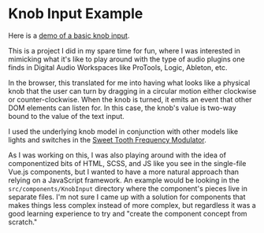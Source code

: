 # Knob Input Example

Here is a [demo of a basic knob input](https://mhull.github.io/knob-input-example/).

This is a project I did in my spare time for fun, where I was interested in mimicking what it's like to play around with
the type of audio plugins one finds in Digital Audio Workspaces like ProTools, Logic, Ableton, etc.

In the browser, this translated for me into having what looks like a physical knob that the user can turn by dragging in a 
circular motion either clockwise or counter-clockwise. When the knob is turned, it emits an event that other DOM elements
can listen for. In this case, the knob's value is two-way bound to the value of the text input.

I used the underlying knob model in conjunction with other models like lights and switches in the
[Sweet Tooth Frequency Modulator](https://github.com/mhull/sweet-tooth-frequency-modulator).

As I was working on this, I was also playing around with the idea of componentized bits of HTML, SCSS, and JS like you see
in the single-file Vue.js components, but I wanted to have a more natural approach than relying on a JavaScript framework.
An example would be looking in the `src/components/KnobInput` directory where the component's pieces live in separate files. I'm not sure I came
up with a solution for components that makes things less complex instead of more complex, but regardless it was a good
learning experience to try and "create the component concept from scratch."    
